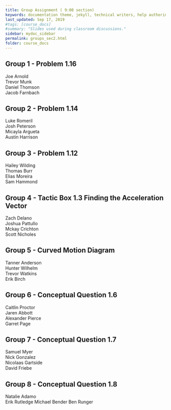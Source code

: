 ```yaml
---
title: Group Assignment ( 9:00 section)
keywords: documentation theme, jekyll, technical writers, help authoring tools, hat replacements
last_updated: Sep 17, 2019
#tags: [course_docs]
#summary: "Slides used during classroom discussions."
sidebar: mydoc_sidebar
permalink: groups_sec2.html
folder: course_docs
---
```




## Group 1  - Problem 1.16  

Joe Arnold  
Trevor Munk  
Daniel Thomson  
Jacob Farnbach  


## Group 2  - Problem 1.14  

Luke Romeril  
Josh Peterson  
Micayla Argueta  
Austin Harrison  


## Group 3  - Problem 1.12  

Hailey Wilding  
Thomas Burr  
Elias Moreira  
Sam Hammond  


## Group 4  - Tactic Box 1.3 Finding the Acceleration Vector  

Zach Delano  
Joshua Pattullo  
Mckay Crichton  
Scott Nicholes  


## Group 5  - Curved Motion Diagram

Tanner Anderson  
Hunter Wilhelm  
Trevor Watkins  
Erik Birch  
  


## Group 6 - Conceptual Question 1.6  

Caitlin Proctor  
Jaren Abbott  
Alexander Pierce  
Garret Page  


## Group 7 - Conceptual Question 1.7  

Samuel Myer  
Nick Gonzalez  
Nicolaas Gartside  
David Friebe  


## Group 8 - Conceptual Question 1.8  


Natalie Adamo  
Erik Rutledge
Michael Bender
Ben Runger

  

